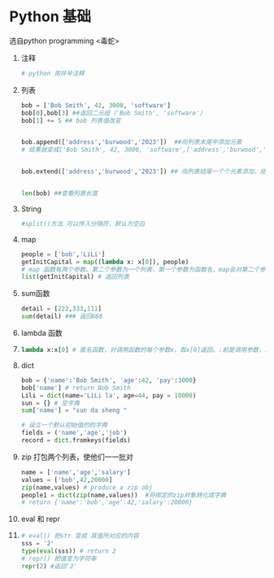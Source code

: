 # Python 基础

选自python programming <毒蛇>

1. 注释

   ```python
   # python 用井号注释
   ```

2. 列表

   ```python
   bob = ['Bob Smith', 42, 3000, 'software']
   bob[0],bob[3] ##返回二元组（'Bob Smith', 'software'）
   bob[1] += 5 ## bob 列表值改变
   
   
   bob.append(['address','burwood','2023'])  ##向列表末尾中添加元素 
   # 结果就变成['Bob Smith', 42, 3000, 'software',['address','burwood','2023']]
   
   
   bob.extend(['address','burwood','2023']) ## 向列表结尾一个个元素添加，结果为['Bob Smith', 42, 3000, 'software','address','burwood','2023']
   
   
   len(bob) ##查看列表长度
   ```

3. String

   ```python
   #split()方法 可以传入分隔符，默认为空白
   ```

4. map

   ```python
   people = ['bob','LiLi']
   getInitCapital = map((lambda x: x[0]), people)
   # map 函数有两个参数。第二个参数为一个列表，第一个参数为函数名，map会对第二个参数列表中的每一个元素调用第一个参数的函数
   list(getInitCapital) # 返回列表
   ```

5. sum函数

   ```python
   detail = [222,333,111]
   sum(detail) ### 返回666
   ```

6. lambda 函数

7. ```python
   lambda x:x[0] # 匿名函数，对调用函数的每个参数x，取x[0]返回。:前是调用参数，后是返回列表
   ```

7. dict

   ```python
   bob = {'name':'Bob Smith', 'age':42, 'pay':3000}
   bob['name'] # return Bob Smith
   Lili = dict(name='LiLi la', age=44, pay = 10000)
   sun = {} # 空字典
   sum['name'] = "sun da sheng "
   
   # 设立一个默认初始值的的字典
   fields = ('name','age','job')
   record = dict.fromkeys(fields)
   ```

8. zip 打包两个列表，使他们一一批对

   ```python
   name = ['name','age','salary']
   values = ['bob',42,20000]
   zip(name,values) # produce a zip obj
   people1 = dict(zip(name,values))  #将绑定的zip对象转化成字典
   # return {'name':'bob','age':42,'salary':20000}
   ```

9. eval 和 repr 

10. ```python
    # eval() 把str 变成 其值所对应的内容
    sss = '2'
    type(eval(sss)) # return 2
    # repr() 把值变为字符串
    repr(2) #返回'2'
    ```
